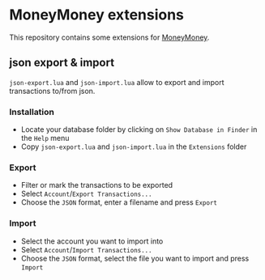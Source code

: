 # MoneyMoney extensions

This repository contains some extensions for [MoneyMoney](https://moneymoney-app.com/).

## json export & import

`json-export.lua` and `json-import.lua` allow to export and import transactions to/from json.

### Installation

- Locate your database folder by clicking on `Show Database in Finder` in the `Help` menu
- Copy `json-export.lua` and `json-import.lua` in the `Extensions` folder

### Export

- Filter or mark the transactions to be exported
- Select `Account`/`Export Transactions...`
- Choose the `JSON` format, enter a filename and press `Export`

### Import

- Select the account you want to import into
- Select `Account`/`Import Transactions...`
- Choose the `JSON` format, select the file you want to import and press `Import`
